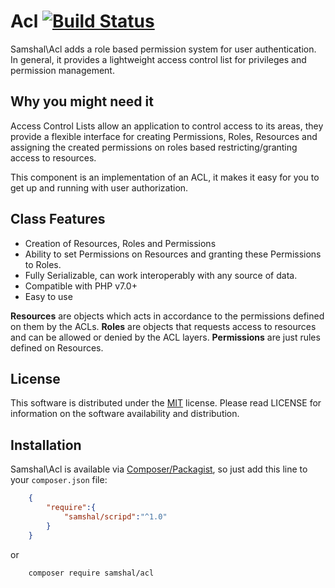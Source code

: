 # Acl [![Build Status](https://travis-ci.org/Samshal/Acl.svg?branch=master)](https://travis-ci.org/Samshal/Acl)

Samshal\Acl adds a role based permission system for user authentication. In general, it provides a lightweight access control list for privileges and permission management.

## Why you might need it

Access Control Lists allow an application to control access to its areas, they provide a flexible interface for creating Permissions, Roles, Resources and assigning the created permissions on roles based restricting/granting access to resources.

This component is an implementation of an ACL, it makes it easy for you to get up and running with user authorization.

## Class Features
- Creation of Resources, Roles and Permissions
- Ability to set Permissions on Resources and granting these Permissions to Roles.
- Fully Serializable, can work interoperably with any source of data.
- Compatible with PHP v7.0+
- Easy to use

**Resources** are objects which acts in accordance to the permissions defined on them by the ACLs. **Roles** are objects that requests access to resources and can be allowed or denied by the ACL layers. **Permissions** are just rules defined on Resources. 

## License
This software is distributed under the [MIT](https://opensource.org/licenses/MIT) license. Please read LICENSE for information on the software availability and distribution.

## Installation
Samshal\Acl is available via [Composer/Packagist](https://packagist.org/packages/samshal/scripd), so just add this line to your `composer.json` file:
```json
	{
		"require":{
			"samshal/scripd":"^1.0"
		}
	}
```
or
```shell
	composer require samshal/acl
```